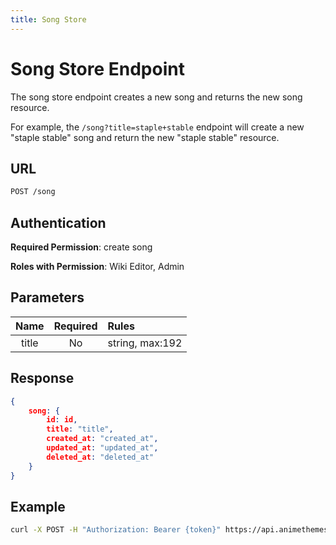 ```yaml
---
title: Song Store
---
```


# Song Store Endpoint

The song store endpoint creates a new song and returns the new song resource.

For example, the `/song?title=staple+stable` endpoint will create a new "staple stable" song and return the new "staple stable" resource.

## URL

```sh
POST /song
```

## Authentication

**Required Permission**: create song

**Roles with Permission**: Wiki Editor, Admin

## Parameters

| Name     | Required | Rules                               |
| :------: | :------: | :---------------------------------- |
| title    | No       | string, max:192                     |

## Response

```json
{
    song: {
        id: id,
        title: "title",
        created_at: "created_at",
        updated_at: "updated_at",
        deleted_at: "deleted_at"
    }
}
```

## Example

```bash
curl -X POST -H "Authorization: Bearer {token}" https://api.animethemes.moe/song/
```
